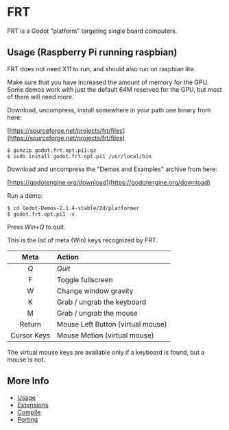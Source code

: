 FRT
===

FRT is a Godot "platform" targeting single board computers.

## Usage (Raspberry Pi running raspbian)

FRT does not need X11 to run, and should also run on raspbian lite.

Make sure that you have increased the amount of memory for the GPU.
Some demos work with just the default 64M reserved for the GPU, but most
of them will need more.

Download, uncompress, install somewhere in your path one binary from
here:

[https://sourceforge.net/projects/frt/files](https://sourceforge.net/projects/frt/files)

	$ gunzip godot.frt.opt.pi1.gz
	$ sudo install godot.frt.opt.pi1 /usr/local/bin

Download and uncompress the "Demos and Examples" archive from
here:

[https://godotengine.org/download](https://godotengine.org/download)

Run a demo:

	$ cd Godot-Demos-2.1.4-stable/2d/platformer
	$ godot.frt.opt.pi1 -v

Press *Win+Q* to quit.

This is the list of meta (Win) keys recognized by FRT.

| Meta  | Action |
| :---: | :--- |
| *Q* | *Quit* |
| F | Toggle fullscreen |
| W | Change window gravity |
| K | Grab / ungrab the keyboard |
| M | Grab / ungrab the mouse |
| Return | Mouse Left Button (virtual mouse) |
| Cursor Keys | Mouse Motion (virtual mouse) |

The virtual mouse keys are available only if a keyboard is found, but a
mouse is not.

## More Info

- [Usage](doc/Usage.md)
- [Extensions](doc/Extensions.md)
- [Compile](doc/Compile.md)
- [Porting](doc/Porting.md)
